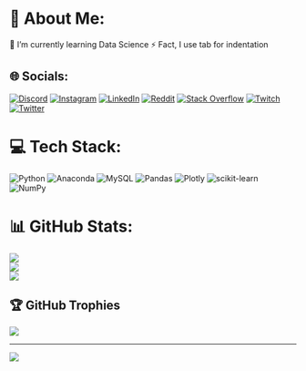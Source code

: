 # 💫 About Me:
🌱 I’m currently learning Data Science
⚡ Fact, I use tab for indentation


## 🌐 Socials:
[![Discord](https://img.shields.io/badge/Discord-%237289DA.svg?logo=discord&logoColor=white)](htttps://discord.gg/Bysedd#2719) [![Instagram](https://img.shields.io/badge/Instagram-%23E4405F.svg?logo=Instagram&logoColor=white)](https://instagram.com/by.sedd) [![LinkedIn](https://img.shields.io/badge/LinkedIn-%230077B5.svg?logo=linkedin&logoColor=white)](https://linkedin.com/in/felippe-menezes-615436237) [![Reddit](https://img.shields.io/badge/Reddit-%23FF4500.svg?logo=Reddit&logoColor=white)](https://reddit.com/user/NumpyFliss) [![Stack Overflow](https://img.shields.io/badge/-Stackoverflow-FE7A16?logo=stack-overflow&logoColor=white)](https://stackoverflow.com/users/278829) [![Twitch](https://img.shields.io/badge/Twitch-%239146FF.svg?logo=Twitch&logoColor=white)](https://twitch.tv/numpyfliss) [![Twitter](https://img.shields.io/badge/Twitter-%231DA1F2.svg?logo=Twitter&logoColor=white)](https://twitter.com/Felippe22770579) 

# 💻 Tech Stack:
![Python](https://img.shields.io/badge/python-3670A0?style=flat&logo=python&logoColor=ffdd54) ![Anaconda](https://img.shields.io/badge/Anaconda-%2344A833.svg?style=flat&logo=anaconda&logoColor=white) ![MySQL](https://img.shields.io/badge/mysql-%2300f.svg?style=flat&logo=mysql&logoColor=white) ![Pandas](https://img.shields.io/badge/pandas-%23150458.svg?style=flat&logo=pandas&logoColor=white) ![Plotly](https://img.shields.io/badge/Plotly-%233F4F75.svg?style=flat&logo=plotly&logoColor=white) ![scikit-learn](https://img.shields.io/badge/scikit--learn-%23F7931E.svg?style=flat&logo=scikit-learn&logoColor=white) ![NumPy](https://img.shields.io/badge/numpy-%23013243.svg?style=flat&logo=numpy&logoColor=white)
# 📊 GitHub Stats:
![](https://github-readme-stats.vercel.app/api?username=l0p0v&theme=dracula&hide_border=true&include_all_commits=true&count_private=false)<br/>
![](https://github-readme-streak-stats.herokuapp.com/?user=l0p0v&theme=dracula&hide_border=true)<br/>
![](https://github-readme-stats.vercel.app/api/top-langs/?username=l0p0v&theme=dracula&hide_border=true&include_all_commits=true&count_private=false&layout=compact)

## 🏆 GitHub Trophies
![](https://github-profile-trophy.vercel.app/?username=l0p0v&theme=dracula&no-frame=true&no-bg=false&margin-w=4)

---
[![](https://visitcount.itsvg.in/api?id=l0p0v&icon=5&color=12)](https://visitcount.itsvg.in)
